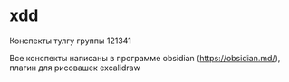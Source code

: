 # xdd
Конспекты тулгу группы 121341 

Все конспекты написаны в программе obsidian (https://obsidian.md/), плагин для рисовашек excalidraw 
